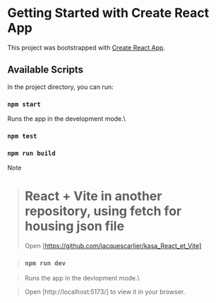 # Getting Started with Create React App

This project was bootstrapped with [Create React App](https://github.com/facebook/create-react-app).

## Available Scripts

In the project directory, you can run:

### `npm start`

Runs the app in the development mode.\

### `npm test`

### `npm run build`

>[!NOTE]

> # React + Vite in another repository, using fetch for housing json file
  >  Open [https://github.com/jacquescarlier/kasa_React_et_Vite]

>### `npm run dev`

>Runs the app in the devlopment mode.\

 >Open [http://localhost:5173/] to view it in your browser.